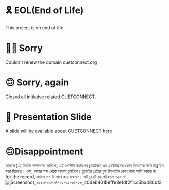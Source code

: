 # 🎗️ EOL(End of Life)

This project is on end of life. 

# 🙇‍♂️ Sorry

Couldn't renew the domain cuetconnect.org

# 🙃 Sorry, again

Closed all initiative related CUETCONNECT.

# 🛝 Presentation Slide

A slide will be available about CUETCONNECT [here](https://docs.google.com/presentation/d/1JkbJA1hRC1KD7-dm6ODwcoYgdxr7rlqbO7MxKJGHuL0/view)

# 🙃Disappointment
আজকে(এই রিডমি সম্পাদনের তারিখে) এই পোস্টটা করার পর চুয়েটিজম এর এডমিন/মড কোন ফিডব্যাক বাদে ডিক্লাইন করে দিয়েছে। 
এবং, আমার পক্ষ থেকে সালাম চুয়েটকে। চুয়েটের গ্রেটার গুড রিলেটেড কোন কাজ আমি করবো না। for the record, এখানে সস টা আপ করে রাখলাম। এই চুয়েট এর পরিবর্তন সম্ভব না! 
![Screenshot_২০২৩-০৯-২৪-০২-১৫-১৮-২৮_40deb401b9ffe8e1df2f1cc5ba480b12](https://github.com/cuetconnect/.github/assets/43584104/fe5223b5-988b-491f-897d-7860a1b54667)
